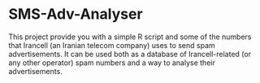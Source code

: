 # SMS-Adv-Analyser
This project provide you with a simple R script and some of the numbers that Irancell (an Iranian telecom company) uses to send spam advertisements. It can be used both as a database of Irancell-related (or any other operator) spam numbers and a way to analyse their advertisements.


